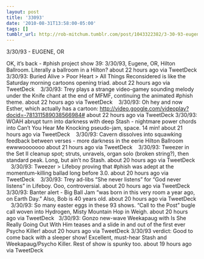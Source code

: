 ```yaml
---
layout: post
title: '33093'
date: '2010-08-31T13:58:00-05:00'
tags: []
tumblr_url: http://rob-mitchum.tumblr.com/post/1043322382/3-30-93-eugene-or-ok-its-back-phish
---
```

3/30/93 - EUGENE, OR

OK, it’s back - #phish project show 39: 3/30/93, Eugene, OR, Hilton Ballroom. Literally a ballroom in a Hilton? about 22 hours ago via TweetDeck
3/30/93: Buried Alive > Poor Heart > All Things Reconsidered is like the Saturday morning cartoons opening triad. about 22 hours ago via TweetDeck
   3/30/93: Trey plays a strange video-gamey sounding melody under the Knife chant at the end of MFMF, continuing the animated #phish theme. about 22 hours ago via TweetDeck
   3/30/93: Oh hey and now Esther, which actually has a cartoon: http://video.google.com/videoplay?docid=-781311589038566984# about 22 hours ago via TweetDeck
3/30/93: WOAH abrupt turn into darkness with deep Stash - nightmare power chords into Can’t You Hear Me Knocking pseudo-jam, space. 14 min! about 21 hours ago via TweetDeck
   3/30/93: Cavern dissolves into squawking feedback between verses - more darkness in the eerie Hilton Ballroom ewwwooooooo about 21 hours ago via TweetDeck
   3/30/93: Tweezer in the Set II cleanup spot; struts, unravels, organ solo (broken string?), then standard peak. Long, but ain’t no Stash. about 20 hours ago via TweetDeck
   3/30/93: Tweezer > Lifeboy proving that #phish was adept at the momentum-killing ballad long before 3.0. about 20 hours ago via TweetDeck
   3/30/93: Trey ad-libs “She never listens” for “God never listens” in Lifeboy. Ooo, controversial. about 20 hours ago via TweetDeck
   3/30/93: Banter alert - Big Ball Jam “was born in this very room a year ago, on Earth Day.” Also, Bob is 40 years old. about 20 hours ago via TweetDeck
   3/30/93: So many easter eggs in these 93 shows. “Call to the Post” bugle call woven into Hydrogen, Misty Mountain Hop in Weigh. about 20 hours ago via TweetDeck
  3/30/93: Gonzo new-wave Weekapaug with Is She Really Going Out With Him teases and a slide in and out of the first ever Psycho Killer! about 20 hours ago via TweetDeck
3/30/93 verdict: Good to come back with a sleeper show! Excellent, must-hear Stash and Weekapaug/Psycho Killer. Rest of show is spunky too. about 19 hours ago via TweetDeck 

